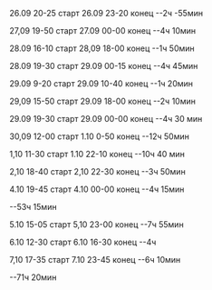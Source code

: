 26.09 20-25 старт
26.09 23-20 конец
--2ч -55мин

27,09 19-50 старт
27.09 00-00 конец
--4ч 10мин

28.09 16-10 старт
28,09 18-00 конец
--1ч 50мин

28.09 19-30 старт
29.09 00-15 конец
--4ч 45мин

29.09 9-20 старт
29.09 10-40 конец
--1ч 20мин

29,09 15-50 старт
29.09 18-00 конец
--2ч 10мин

29.09 19-30 старт
29.09 00-00 конец
--4ч 30 мин

30,09 12-00 старт
1.10 0-50 конец
--12ч 50мин

1,10 11-30 старт
1.10 22-10 конец
--10ч 40 мин

2,10 18-40 старт
2,10 22-30 конец
--3ч 50мин

4.10 19-45 старт
4.10 00-00 конец
--4ч 15мин

--53ч 15мин

5.10 15-05 старт
5,10 23-00 конец
--7ч 55мин

6.10 12-30 старт
6.10 16-30 конец
--4ч

7,10 17-35 старт
7.10 23-45 конец
--6ч 10мин

--71ч 20мин